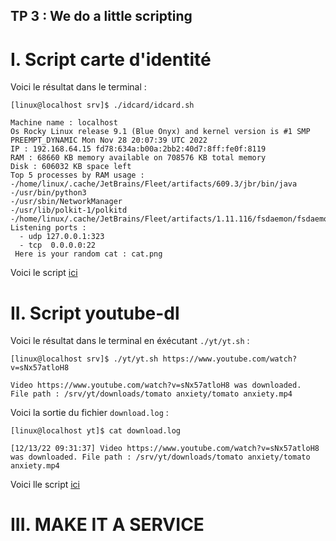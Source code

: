 ## TP 3 : We do a little scripting

# I. Script carte d'identité

Voici le résultat dans le terminal :

```
[linux@localhost srv]$ ./idcard/idcard.sh

Machine name : localhost 
Os Rocky Linux release 9.1 (Blue Onyx) and kernel version is #1 SMP PREEMPT_DYNAMIC Mon Nov 28 20:07:39 UTC 2022
IP : 192.168.64.15 fd78:634a:b00a:2bb2:40d7:8ff:fe0f:8119 
RAM : 68660 KB memory available on 708576 KB total memory
Disk : 606032 KB space left
Top 5 processes by RAM usage : 
-/home/linux/.cache/JetBrains/Fleet/artifacts/609.3/jbr/bin/java
-/usr/bin/python3
-/usr/sbin/NetworkManager
-/usr/lib/polkit-1/polkitd
-/home/linux/.cache/JetBrains/Fleet/artifacts/1.11.116/fsdaemon/fsdaemon
Listening ports :
  - udp 127.0.0.1:323 
  - tcp  0.0.0.0:22 
 Here is your random cat : cat.png 
 ```
 
Voici le script [ici](fichier/idcard.sh)

# II. Script youtube-dl

Voici le résultat dans le terminal en éxécutant `./yt/yt.sh` :

```
[linux@localhost srv]$ ./yt/yt.sh https://www.youtube.com/watch?v=sNx57atloH8

Video https://www.youtube.com/watch?v=sNx57atloH8 was downloaded.
File path : /srv/yt/downloads/tomato anxiety/tomato anxiety.mp4
```

Voici la sortie du fichier `download.log` :

```
[linux@localhost yt]$ cat download.log 

[12/13/22 09:31:37] Video https://www.youtube.com/watch?v=sNx57atloH8 was downloaded. File path : /srv/yt/downloads/tomato anxiety/tomato anxiety.mp4
```

Voici lle script [ici](fichier/yt.sh)

# III. MAKE IT A SERVICE

